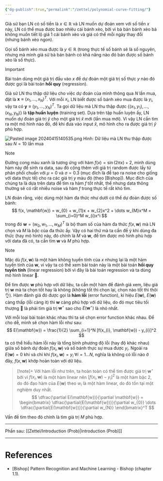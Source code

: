 ```yaml
---
{"dg-publish":true,"permalink":"/zettel/polynomial-curve-fitting/"}
---
```



Giả sử bạn LN có số tiền là $x \in \mathbb{R}$ và LN muốn dự đoán xem với số tiền $x$ này, LN có thể mua được bao nhiêu cái bánh xèo, bởi vì bà bán bánh xèo bả không muốn tiết lộ giá 1 cái bánh xèo và giá có thể mỗi ngày thay đổi (nhưng bánh xèo ngon).

Gọi số bánh xèo mua được là $y \in \mathbb{R}$ (trong thực tế số bánh sẽ là số nguyên, nhưng mà mình giả sử bà bán bánh có khả năng nào đó bán được số bánh xèo là số thực).

>[!important]
>Bài toán dùng một giá trị đầu vào $x$ để dự đoán một giá trị số thực $y$ nào đó được gọi là bài toán **hồi quy** (regression).

Giả sử LN thu thập dữ liệu cho việc dự đoán của mình thông qua $N$ lần mua, đặt là $\mathbf{x} \equiv (x_1, ..., x_N)^T$. Với mỗi $x_i$, LN biết được số bánh xèo mua được là $y_i$, vậy ta có $\mathbf{y} \equiv (y_1, ..., y_N)^T$. Ta gọi dữ liệu mà LN thu thập được $\{ (x_1, y_1), ..., (x_N, y_N) \}$ là **tập huấn luyện** (training set). Dựa trên tập huấn luyện ấy, LN muốn dự đoán giá trị $\hat{y}$ cho một giá trị $\hat{x}$ mới (lần mua mới). Vì vậy LN cần tìm ra một mô hình nào đó, để khi đưa vào input $\hat{x}$, mô hình cho ra được giá trị $\hat{y}$ phù hợp.

![Pasted image 20240415140535.png](/img/user/Attachment/Pasted%20image%2020240415140535.png)
Hình: Dữ liệu mà LN thu thập được sau $N = 10$ lần mua

>[!note]
>Đường cong màu xanh lá tương ứng với hàm $f(x) = \sin(2\pi x) + 2$, mình dùng hàm này để sinh ra data, sau đó cộng thêm với giá trị random được lấy từ phân phối chuẩn với $\mu = 0$ và $\sigma = 0.3$ (mục đích là để tạo ra noise cho giống với data thực tế) cho ra các giá trị $y$ màu đỏ (theo [Bishop]). Mục đích của chúng ta là dựa trên data để tìm ra hàm $f$ tốt nhất, thế nhưng data thông thường sẽ có rất nhiều noise và hàm $f$ trong thực tế rất khó tìm.

LN đoán rằng, việc dùng một hàm đa thức như dưới có thể dự đoán được số bánh:
$$
f(x, \mathbf{w}) = w_{0} + w_{1}x + w_{2}x^2 + \dots w_{M}x^M = \sum_{i=0}^M w_{i}x^i
$$
trong đó $\mathbf{w} = (w_0, w_1, ..., w_M)^T$ là bộ tham số của hàm đa thức $f(x, \mathbf{w})$ mà LN chọn và $M$ là *bậc* của đa thức ấy. Vậy có hai thứ mà ta cần để ý khi dùng đa thức (hay mô hình) này, đó chính là $M$ và $\mathbf{w}$, để tìm được mô hình phù hợp với data đã có, ta cần tìm $\mathbf{w}$ và $M$ phù hợp.

>[!note]
>Mặc dù $f(x, \mathbf{w})$ là một hàm không tuyến tính của $x$ nhưng lại là một hàm tuyến tính của $\mathbf{w}$, vì vậy ta có thể xem bài toán này là một bài toán **hồi quy tuyến tính** (linear regression) bởi vì đây là bài toán regression và ta dùng mô hình linear 🤯.

Để tìm được $\mathbf{w}$ phù hợp với dữ liệu, ta cần một hàm để đánh giá xem, liệu giá trị $\mathbf{w}$ mà ta chọn tốt hay là không (không tốt thì chọn lại, chọn nào tốt thì thôi 👌). Hàm đánh giá đó được gọi là **hàm lỗi** (error function), kí hiệu $E(\mathbf{w})$, $E(\mathbf{w})$ càng thấp (lỗi càng ít) thì $\mathbf{w}$ càng phù hợp với dữ liệu, do đó mục tiêu tối thượng 😤 là phải tìm giá trị $\mathbf{w}^\star$ sao cho $E(\mathbf{w}^\star)$ là nhỏ nhất.

Với mỗi loại bài toán khác nhau thì ta sẽ chọn error function khác nhau. Để cho dễ, mình sẽ chọn hàm lỗi như sau:
$$
E(\mathbf{w}) = \frac{1}{2} \sum_{i=1}^N [f(x_{i}, \mathbf{w}) - y_{i}]^2
$$
ta có thể hiểu hàm lỗi này là tổng bình phương độ lỗi (hay độ khác nhau) giữa số bánh dự đoán $f(x_i, \mathbf{w})$ và số bánh thực sự mua được $y_i$. Ngoài ra $E(\mathbf{w}) = 0$ khi và chỉ khi $f(x_{i}, \mathbf{w}) = y_{i} \hspace{3pt} \forall i = 1\dots N$, nghĩa là không có lỗi nào ở đây, $f(x, \mathbf{w})$ khớp hoàn toàn với dữ liệu.

>[!note]+
>Với hàm lỗi như trên, ta hoàn toàn có thể tìm được giá trị $\mathbf{w}^\star$ bởi vì $f(x_i, \mathbf{w})$ là một hàm linear nên $[f(x_{i}, \mathbf{w}) - y_{i}]^2$ là một hàm bậc 2, do đó đạo hàm của $E(\mathbf{w})$ theo $w_i$ là một hàm linear, do đó tồn tại một nghiệm duy nhất.
>$$
\dfrac{\partial E(\mathbf{w})}{\partial \mathbf{w}} = \begin{bmatrix}
\dfrac{\partial{E(\mathbf{w})}}{\partial w_{0}} \dots 
\dfrac{\partial{E(\mathbf{w})}}{\partial w_{N}}
\end{bmatrix}^T
>$$

Vấn đề tìm theo đó chính là tìm giá trị $M$ phù hợp. 

---

Phần sau: [[Zettel/Introduction (Prob)\|Introduction (Prob)]]

---
# References

- [Bishop] Pattern Recognition and Machine Learning - Bishop (chapter 1.1).